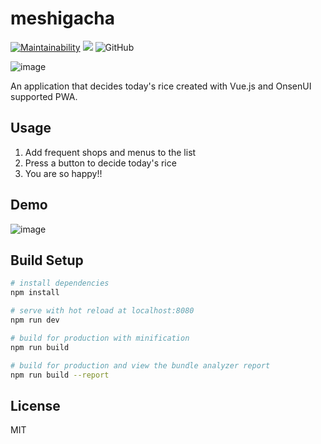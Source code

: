 # meshigacha
[![Maintainability](https://api.codeclimate.com/v1/badges/570784985a12a772d5a2/maintainability)](https://codeclimate.com/github/Duuun/meshi-gacha/maintainability)
![](https://img.shields.io/badge/release-v0.1.0-blue.svg)
![GitHub](https://img.shields.io/github/license/mashape/apistatus.svg)

![image](https://i.imgur.com/cbVQbRT.png)

An application that decides today's rice created with Vue.js and OnsenUI supported PWA.

## Usage
1. Add frequent shops and menus to the list
2. Press a button to decide today's rice
3. You are so happy!!

## Demo
![image](https://i.imgur.com/hDZCDya.gif)

## Build Setup

``` bash
# install dependencies
npm install

# serve with hot reload at localhost:8080
npm run dev

# build for production with minification
npm run build

# build for production and view the bundle analyzer report
npm run build --report
```

## License
MIT
